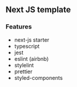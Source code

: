 ## Next JS template

### Features
- next-js starter
- typescript
- jest
- eslint (airbnb)
- stylelint
- prettier
- styled-components
